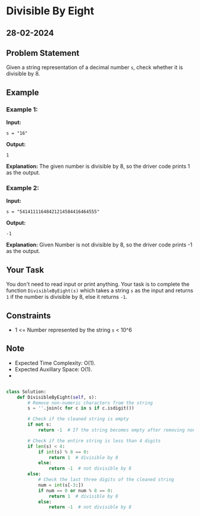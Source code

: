 # Divisible By Eight

## 28-02-2024

## Problem Statement

Given a string representation of a decimal number `s`, check whether it is divisible by 8.

## Example

### Example 1:

**Input:**

```
s = "16"
```

**Output:**

```
1
```

**Explanation:**
The given number is divisible by 8, so the driver code prints 1 as the output.

### Example 2:

**Input:**

```
s = "54141111648421214584416464555"
```

**Output:**

```
-1
```

**Explanation:**
Given Number is not divisible by 8, so the driver code prints -1 as the output.

## Your Task

You don't need to read input or print anything. Your task is to complete the function `DivisibleByEight(s)` which takes a string `s` as the input and returns `1` if the number is divisible by 8, else it returns `-1`.

## Constraints

- 1 <= Number represented by the string `s` < 10^6

## Note

- Expected Time Complexity: O(1).
- Expected Auxillary Space: O(1).
-

```python

class Solution:
    def DivisibleByEight(self, s):
        # Remove non-numeric characters from the string
        s = ''.join(c for c in s if c.isdigit())

        # Check if the cleaned string is empty
        if not s:
            return -1  # If the string becomes empty after removing non-numeric characters, it's not divisible by 8

        # Check if the entire string is less than 4 digits
        if len(s) < 4:
            if int(s) % 8 == 0:
                return 1  # divisible by 8
            else:
                return -1  # not divisible by 8
        else:
            # Check the last three digits of the cleaned string
            num = int(s[-3:])
            if num == 0 or num % 8 == 0:
                return 1  # divisible by 8
            else:
                return -1  # not divisible by 8
```
